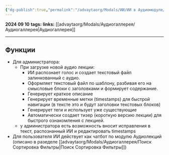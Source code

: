 ```yaml
---
{"dg-publish":true,"permalink":"/advaytaorg/Modals/ИИ/ИИ в Аудиомодуле/"}
---
```


**2024 09 10**
**tags:**
**links:** [[advaytaorg/Modals/Аудиогаллерея/Аудиогаллерея\|Аудиогаллерея]]

---
## Функции
- Для администратора:
	- При загрузке новой аудио лекции:
		- ИИ распознает голос и создает текстовый файл залинкованный с аудио. 
		- Оформляет текстовый файл по шаблону, разбивая его на смысловые блоки с заголовками и формирует содержание.
		- Генерирует краткое описание
		- Генерирует временные метки (timestamps) для быстрой навигации (в тексте это и будут заголовки текстовых блоков)
		- Генерирует теги и использует уже существующие
		- Автоматически создает тизер (короткую версию лекции) для быстрого ознакомления с лекцией.
	- у администратора есть возможность вносит исправления в текст, распознанный ИИ и редактировать timestamps
- Для пользователя ИИ действует как чатбот по модулю Аудиолекций (описано в разеделе [[advaytaorg/Modals/Аудиогаллерея/Поиск Сортировка Фильтры\|Поиск Сортировка Фильтры]])
